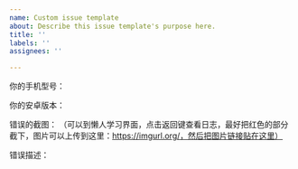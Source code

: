 ```yaml
---
name: Custom issue template
about: Describe this issue template's purpose here.
title: ''
labels: ''
assignees: ''

---
```


你的手机型号：

你的安卓版本：

错误的截图：
（可以到懒人学习界面，点击返回键查看日志，最好把红色的部分截下，图片可以上传到这里：https://imgurl.org/，然后把图片链接贴在这里）

错误描述：

